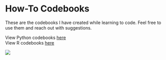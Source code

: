 # How-To Codebooks
These are the codebooks I have created while learning to code. Feel free to use them and reach out with suggestions.

View Python codebooks <a href="http://nbviewer.jupyter.org/" target="_blank">here</a>  
View R codebooks [here](http://htmlpreview.github.io/)

![](https://www.zozitdat.nl/wp-content/uploads/2015/12/Kinderen-leren-programmeren-met-deze-apps-en-websites.jpg)
